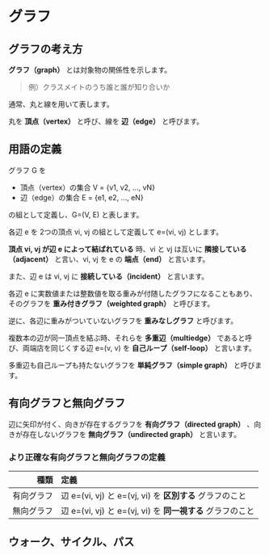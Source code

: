 # グラフ

## グラフの考え方

**グラフ（graph）** とは対象物の関係性を示します。

> 例）クラスメイトのうち誰と誰が知り合いか

通常、丸と線を用いて表します。

丸を **頂点（vertex）** と呼び、線を **辺（edge）** と呼びます。

## 用語の定義

グラフ G を

- 頂点（vertex）の集合 V = {v1, v2, ..., vN}
- 辺（edge）の集合 E = {e1, e2, ..., eN}

の組として定義し、G=(V, E) と表します。

各辺 e を 2つの頂点 vi, vj の組として定義して e=(vi, vj) とします。

**頂点 vi, vj が辺 e によって結ばれている** 時、vi と vj は互いに **隣接している（adjacent）** と言い、vi, vj を e の **端点（end）** と言います。

また、辺 e は vi, vj に **接続している（incident）** と言います。

各辺 e に実数値または整数値を取る重みが付随したグラフになることもあり、そのグラフを **重み付きグラフ（weighted graph）** と呼びます。

逆に、各辺に重みがついていないグラフを **重みなしグラフ** と呼びます。

複数本の辺が同一頂点を結ぶ時、それらを **多重辺（multiedge）** であると呼び、両端店を同じくする辺 e=(v, v) を **自己ループ（self-loop）** と言います。

多重辺も自己ループも持たないグラフを **単純グラフ（simple graph）** と呼びます。

## 有向グラフと無向グラフ

辺に矢印が付く、向きが存在するグラフを **有向グラフ（directed graph）** 、向きが存在しないグラフを **無向グラフ（undirected graph）** と言います。

### より正確な有向グラフと無向グラフの定義

|種類|定義|
|---:|:---|
|有向グラフ|辺 e=(vi, vj) と e=(vj, vi) を **区別する** グラフのこと|
|無向グラフ|辺 e=(vi, vj) と e=(vj, vi) を **同一視する** グラフのこと|

## ウォーク、サイクル、パス


